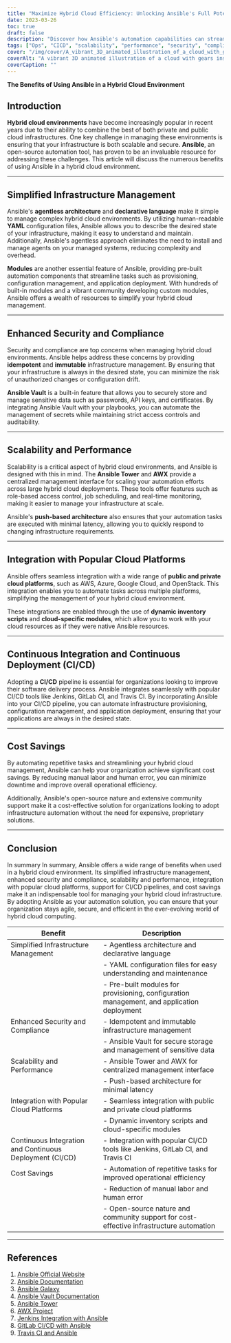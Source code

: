 ```yaml
---
title: "Maximize Hybrid Cloud Efficiency: Unlocking Ansible's Full Potential"
date: 2023-03-26
toc: true
draft: false
description: "Discover how Ansible's automation capabilities can streamline, secure, and optimize hybrid cloud environments for improved productivity."
tags: ["Ops", "CICD", "scalability", "performance", "security", "compliance", "integration", "Amazon Web Services", "Microsoft Azure", "Google Cloud", "Ansible Tower", "Ansible Galaxy", "Ansible Vault", "cost savings", "IT efficiency"]
cover: "/img/cover/A_vibrant_3D_animated_illustration_of_a_cloud_with_gears.png"
coverAlt: "A vibrant 3D animated illustration of a cloud with gears inside, representing a hybrid cloud environment, showcasing the efficient and automated management of the cloud infrastructure."
coverCaption: ""
---
```

**The Benefits of Using Ansible in a Hybrid Cloud Environment**

## Introduction

**Hybrid cloud environments** have become increasingly popular in recent years due to their ability to combine the best of both private and public cloud infrastructures. One key challenge in managing these environments is ensuring that your infrastructure is both scalable and secure. **Ansible**, an open-source automation tool, has proven to be an invaluable resource for addressing these challenges. This article will discuss the numerous benefits of using Ansible in a hybrid cloud environment.

______

## Simplified Infrastructure Management

Ansible's **agentless architecture** and **declarative language** make it simple to manage complex hybrid cloud environments. By utilizing human-readable **YAML** configuration files, Ansible allows you to describe the desired state of your infrastructure, making it easy to understand and maintain. Additionally, Ansible's agentless approach eliminates the need to install and manage agents on your managed systems, reducing complexity and overhead.

**Modules** are another essential feature of Ansible, providing pre-built automation components that streamline tasks such as provisioning, configuration management, and application deployment. With hundreds of built-in modules and a vibrant community developing custom modules, Ansible offers a wealth of resources to simplify your hybrid cloud management.

______

## Enhanced Security and Compliance

Security and compliance are top concerns when managing hybrid cloud environments. Ansible helps address these concerns by providing **idempotent** and **immutable** infrastructure management. By ensuring that your infrastructure is always in the desired state, you can minimize the risk of unauthorized changes or configuration drift.

**Ansible Vault** is a built-in feature that allows you to securely store and manage sensitive data such as passwords, API keys, and certificates. By integrating Ansible Vault with your playbooks, you can automate the management of secrets while maintaining strict access controls and auditability.

______

## Scalability and Performance

Scalability is a critical aspect of hybrid cloud environments, and Ansible is designed with this in mind. The **Ansible Tower** and **AWX** provide a centralized management interface for scaling your automation efforts across large hybrid cloud deployments. These tools offer features such as role-based access control, job scheduling, and real-time monitoring, making it easier to manage your infrastructure at scale.

Ansible's **push-based architecture** also ensures that your automation tasks are executed with minimal latency, allowing you to quickly respond to changing infrastructure requirements.

______

## Integration with Popular Cloud Platforms

Ansible offers seamless integration with a wide range of **public and private cloud platforms**, such as AWS, Azure, Google Cloud, and OpenStack. This integration enables you to automate tasks across multiple platforms, simplifying the management of your hybrid cloud environment.

These integrations are enabled through the use of **dynamic inventory scripts** and **cloud-specific modules**, which allow you to work with your cloud resources as if they were native Ansible resources.

______

## Continuous Integration and Continuous Deployment (CI/CD)

Adopting a **CI/CD** pipeline is essential for organizations looking to improve their software delivery process. Ansible integrates seamlessly with popular CI/CD tools like Jenkins, GitLab CI, and Travis CI. By incorporating Ansible into your CI/CD pipeline, you can automate infrastructure provisioning, configuration management, and application deployment, ensuring that your applications are always in the desired state.

______

## Cost Savings

By automating repetitive tasks and streamlining your hybrid cloud management, Ansible can help your organization achieve significant cost savings. By reducing manual labor and human error, you can minimize downtime and improve overall operational efficiency.

Additionally, Ansible's open-source nature and extensive community support make it a cost-effective solution for organizations looking to adopt infrastructure automation without the need for expensive, proprietary solutions.

______

## Conclusion

In summary In summary, Ansible offers a wide range of benefits when used in a hybrid cloud environment. Its simplified infrastructure management, enhanced security and compliance, scalability and performance, integration with popular cloud platforms, support for CI/CD pipelines, and cost savings make it an indispensable tool for managing your hybrid cloud infrastructure. By adopting Ansible as your automation solution, you can ensure that your organization stays agile, secure, and efficient in the ever-evolving world of hybrid cloud computing.

| Benefit                      | Description                                                                                                      |
|------------------------------|------------------------------------------------------------------------------------------------------------------|
| Simplified Infrastructure Management | - Agentless architecture and declarative language                                                               |
|                                   | - YAML configuration files for easy understanding and maintenance                                              |
|                                   | - Pre-built modules for provisioning, configuration management, and application deployment                     |
| Enhanced Security and Compliance | - Idempotent and immutable infrastructure management                                                           |
|                                   | - Ansible Vault for secure storage and management of sensitive data                                             |
| Scalability and Performance      | - Ansible Tower and AWX for centralized management interface                                                   |
|                                   | - Push-based architecture for minimal latency                                                                  |
| Integration with Popular Cloud Platforms | - Seamless integration with public and private cloud platforms                                                  |
|                                   | - Dynamic inventory scripts and cloud-specific modules                                                         |
| Continuous Integration and Continuous Deployment (CI/CD) | - Integration with popular CI/CD tools like Jenkins, GitLab CI, and Travis CI                      |
| Cost Savings                     | - Automation of repetitive tasks for improved operational efficiency                                           |
|                                   | - Reduction of manual labor and human error                                                                   |
|                                   | - Open-source nature and community support for cost-effective infrastructure automation                        |


______

## References

1. [Ansible Official Website](https://www.ansible.com/)
2. [Ansible Documentation](https://docs.ansible.com/)
3. [Ansible Galaxy](https://galaxy.ansible.com/)
4. [Ansible Vault Documentation](https://docs.ansible.com/ansible/latest/user_guide/vault.html)
5. [Ansible Tower](https://www.ansible.com/products/tower)
6. [AWX Project](https://github.com/ansible/awx)
7. [Jenkins Integration with Ansible](https://plugins.jenkins.io/ansible/)
8. [GitLab CI/CD with Ansible](https://docs.gitlab.com/ee/ci/examples/ansible/)
9. [Travis CI and Ansible](https://docs.travis-ci.com/user/deployment/ansible/)


